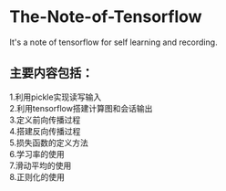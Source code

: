 # The-Note-of-Tensorflow
It's a note of tensorflow for self learning and recording.
## 主要内容包括： 
1.利用pickle实现读写输入<br>
2.利用tensorflow搭建计算图和会话输出      
3.定义前向传播过程   
4.搭建反向传播过程    
5.损失函数的定义方法    
6.学习率的使用   
7.滑动平均的使用   
8.正则化的使用
